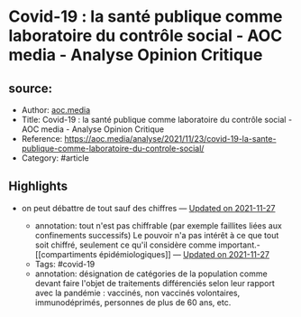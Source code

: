 # Covid-19 : la santé publique comme laboratoire du contrôle social - AOC media - Analyse Opinion Critique

## source:
- Author: [aoc.media]()
- Title: Covid-19 : la santé publique comme laboratoire du contrôle social - AOC media - Analyse Opinion Critique
- Reference: https://aoc.media/analyse/2021/11/23/covid-19-la-sante-publique-comme-laboratoire-du-controle-social/
- Category: #article

## Highlights
- on peut débattre de tout sauf des chiffres — [Updated on 2021-11-27](https://hyp.is/W_IUqk-mEeyoI3dSAp194w/aoc.media/analyse/2021/11/23/covid-19-la-sante-publique-comme-laboratoire-du-controle-social/)

   - annotation: tout n'est pas chiffrable (par exemple faillites liées aux confinements successifs)
Le pouvoir n'a pas intérêt à ce que tout soit chiffré, seulement ce qu'il considère comme important.- [[compartiments épidémiologiques]] — [Updated on 2021-11-27](https://hyp.is/QFN8Gk-nEeyoJPdNdrxGoA/aoc.media/analyse/2021/11/23/covid-19-la-sante-publique-comme-laboratoire-du-controle-social/)
   - Tags: #covid-19
   - annotation: désignation de catégories de la population comme devant faire l'objet de traitements différenciés selon leur rapport avec la pandémie : vaccinés, non vaccinés volontaires, immunodéprimés, personnes de plus de 60 ans, etc.